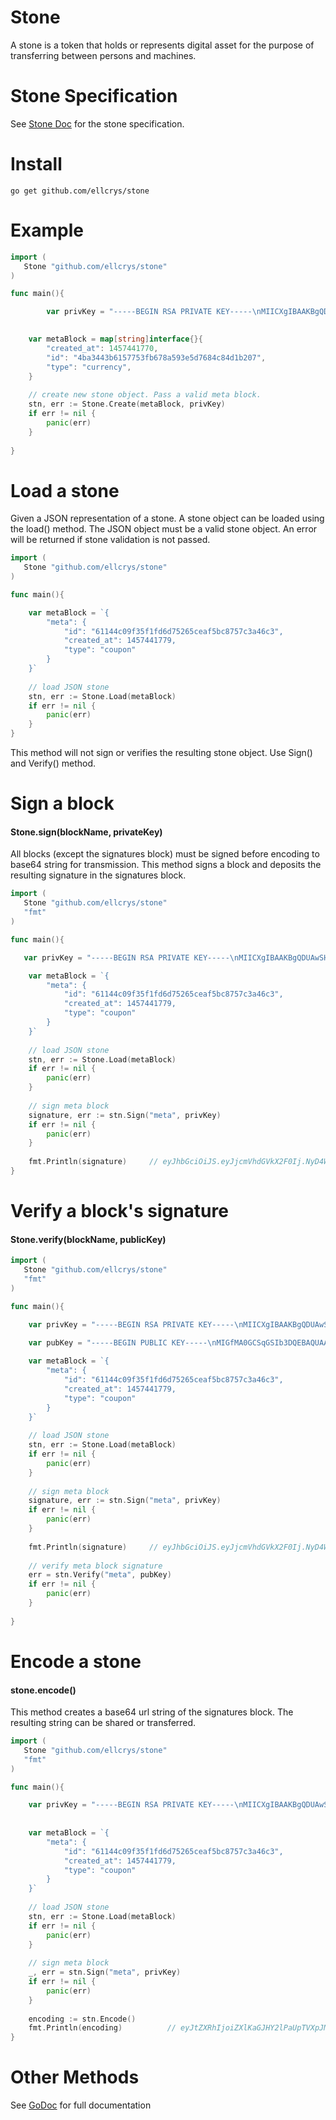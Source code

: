 # Stone

A stone is a token that holds or represents digital asset for the purpose of transferring between persons and machines.

# Stone Specification

See [Stone Doc](http://stonedoc.org) for the stone specification. 


# Install
```
go get github.com/ellcrys/stone
```

# Example

```Go
import (
   Stone "github.com/ellcrys/stone"
)

func main(){

    	var privKey = "-----BEGIN RSA PRIVATE KEY-----\nMIICXgIBAAKBgQDUAwSH1WJcV7I/sU4w54BNYFHwgvpxiXkmPDDkEjFL6+LKX46p\nsEccT8ETR7enF42qQtV3iFrtLi3Rr5QtIPB2cjASoDvkQT7TlpsPG5SHJHqF+7iD\ndS25GMR9eoDtvB7TyBk0B1SjSOYIizzPfYgdFoIl/X82BCtQVL2xnsaaBwIDAQAB\nAoGBAMvLfs5nYp5rOg+ZixTdY2p9fSZZcQ40XH1RfJmvly1ouN9ZjZQ1u5VOYMT8\nul/m9ylEB1hYfTbine6i/SeIMzuXMP+fNktCEMKFEdqGhvodu8EqQtJMk3bHIqmO\ndrjXdn20emdqUHTNdZUPU2lK89Q4Z+m4jEFoOAtOhbe3AhlJAkEA+h/SFMbq5QRP\nrxwuhg3M55iGRdf21ch5x6X4zRKyUayYTDqGl2DWKOitK5LwI2EsdsTdGpeR49U2\n3rRTLYNcJQJBANj9/7ITENa6ciFipw6X95OGcccuLPUydkaZwT37nmDD4iCrCFS2\nx85R+h0iktf6xWKqbLSzajFGp8LLovHxr7sCQQC+A4x6Ij9yKdtLITKqvjMqwbFH\nv/ARqpHxPMINMKXs7Bxq1I9I0tT/EPv1PVRW3EyGEboSqJC5L1HWz9Dco41NAkAy\nj+UP8n9e+az0eI9iyChpWM+UUP8q12pWAyfTMJl0BNDhOdlEHB8sxU9ZkJ/U8dsi\npYGVDaV1+/fFXTwH0oBXAkEA3KlgV9nQHpSkQS1SrElVdBkOHPnO90orv7RtB2SM\nfiztPjnExA2AVEBIj4hDRE34sNFnBRTWyCHQqU2JPrkaeg==\n-----END RSA PRIVATE KEY-----"

	
   	var metaBlock = map[string]interface{}{
		"created_at": 1457441770,
    	"id": "4ba3443b6157753fb678a593e5d7684c84d1b207",
     	"type": "currency",
	} 
  	 
    // create new stone object. Pass a valid meta block. 
   	stn, err := Stone.Create(metaBlock, privKey)
   	if err != nil {
      	panic(err)
   	}
   
}
```

# Load a stone

Given a JSON representation of a stone. A stone object can be loaded using the load() method. The JSON object must be a valid stone object. An error will be returned if stone validation is not passed.

```Go
import (
   Stone "github.com/ellcrys/stone"
)

func main(){

	var metaBlock = `{
       	"meta": {
		  	"id": "61144c09f35f1fd6d75265ceaf5bc8757c3a46c3",
	  		"created_at": 1457441779,
	  		"type": "coupon"
        }
   	}`
  	
    // load JSON stone
   	stn, err := Stone.Load(metaBlock)
   	if err != nil {
      	panic(err)
   	}  	
}
```

This method will not sign or verifies the resulting stone object. Use Sign() and Verify() method.


# Sign a block

#### Stone.sign(blockName, privateKey)


All blocks (except the signatures block) must be signed before encoding to base64 string for transmission. This method signs a block and deposits the resulting signature in the signatures block.

```Go
import (
   Stone "github.com/ellcrys/stone"
   "fmt"
)

func main(){

   var privKey = "-----BEGIN RSA PRIVATE KEY-----\nMIICXgIBAAKBgQDUAwSH1WJcV7I/sU4w54BNYFHwgvpxiXkmPDDkEjFL6+LKX46p\nsEccT8ETR7enF42qQtV3iFrtLi3Rr5QtIPB2cjASoDvkQT7TlpsPG5SHJHqF+7iD\ndS25GMR9eoDtvB7TyBk0B1SjSOYIizzPfYgdFoIl/X82BCtQVL2xnsaaBwIDAQAB\nAoGBAMvLfs5nYp5rOg+ZixTdY2p9fSZZcQ40XH1RfJmvly1ouN9ZjZQ1u5VOYMT8\nul/m9ylEB1hYfTbine6i/SeIMzuXMP+fNktCEMKFEdqGhvodu8EqQtJMk3bHIqmO\ndrjXdn20emdqUHTNdZUPU2lK89Q4Z+m4jEFoOAtOhbe3AhlJAkEA+h/SFMbq5QRP\nrxwuhg3M55iGRdf21ch5x6X4zRKyUayYTDqGl2DWKOitK5LwI2EsdsTdGpeR49U2\n3rRTLYNcJQJBANj9/7ITENa6ciFipw6X95OGcccuLPUydkaZwT37nmDD4iCrCFS2\nx85R+h0iktf6xWKqbLSzajFGp8LLovHxr7sCQQC+A4x6Ij9yKdtLITKqvjMqwbFH\nv/ARqpHxPMINMKXs7Bxq1I9I0tT/EPv1PVRW3EyGEboSqJC5L1HWz9Dco41NAkAy\nj+UP8n9e+az0eI9iyChpWM+UUP8q12pWAyfTMJl0BNDhOdlEHB8sxU9ZkJ/U8dsi\npYGVDaV1+/fFXTwH0oBXAkEA3KlgV9nQHpSkQS1SrElVdBkOHPnO90orv7RtB2SM\nfiztPjnExA2AVEBIj4hDRE34sNFnBRTWyCHQqU2JPrkaeg==\n-----END RSA PRIVATE KEY-----"

	var metaBlock = `{
       	"meta": {
		  	"id": "61144c09f35f1fd6d75265ceaf5bc8757c3a46c3",
	  		"created_at": 1457441779,
	  		"type": "coupon"
        }
   	}`
  	
    // load JSON stone
   	stn, err := Stone.Load(metaBlock)
   	if err != nil {
      	panic(err)
   	}  	
    
    // sign meta block
    signature, err := stn.Sign("meta", privKey)
    if err != nil {
      	panic(err)
   	}
    
    fmt.Println(signature)     // eyJhbGciOiJS.eyJjcmVhdGVkX2F0Ij.NyD4WN1ymdpgY032
}
```


# Verify a block's signature

#### Stone.verify(blockName, publicKey)

```Go
import (
   Stone "github.com/ellcrys/stone"
   "fmt"
)

func main(){

	var privKey = "-----BEGIN RSA PRIVATE KEY-----\nMIICXgIBAAKBgQDUAwSH1WJcV7I/sU4w54BNYFHwgvpxiXkmPDDkEjFL6+LKX46p\nsEccT8ETR7enF42qQtV3iFrtLi3Rr5QtIPB2cjASoDvkQT7TlpsPG5SHJHqF+7iD\ndS25GMR9eoDtvB7TyBk0B1SjSOYIizzPfYgdFoIl/X82BCtQVL2xnsaaBwIDAQAB\nAoGBAMvLfs5nYp5rOg+ZixTdY2p9fSZZcQ40XH1RfJmvly1ouN9ZjZQ1u5VOYMT8\nul/m9ylEB1hYfTbine6i/SeIMzuXMP+fNktCEMKFEdqGhvodu8EqQtJMk3bHIqmO\ndrjXdn20emdqUHTNdZUPU2lK89Q4Z+m4jEFoOAtOhbe3AhlJAkEA+h/SFMbq5QRP\nrxwuhg3M55iGRdf21ch5x6X4zRKyUayYTDqGl2DWKOitK5LwI2EsdsTdGpeR49U2\n3rRTLYNcJQJBANj9/7ITENa6ciFipw6X95OGcccuLPUydkaZwT37nmDD4iCrCFS2\nx85R+h0iktf6xWKqbLSzajFGp8LLovHxr7sCQQC+A4x6Ij9yKdtLITKqvjMqwbFH\nv/ARqpHxPMINMKXs7Bxq1I9I0tT/EPv1PVRW3EyGEboSqJC5L1HWz9Dco41NAkAy\nj+UP8n9e+az0eI9iyChpWM+UUP8q12pWAyfTMJl0BNDhOdlEHB8sxU9ZkJ/U8dsi\npYGVDaV1+/fFXTwH0oBXAkEA3KlgV9nQHpSkQS1SrElVdBkOHPnO90orv7RtB2SM\nfiztPjnExA2AVEBIj4hDRE34sNFnBRTWyCHQqU2JPrkaeg==\n-----END RSA PRIVATE KEY-----"
    
    var pubKey = "-----BEGIN PUBLIC KEY-----\nMIGfMA0GCSqGSIb3DQEBAQUAA4GNADCBiQKBgQDUAwSH1WJcV7I/sU4w54BNYFHw\ngvpxiXkmPDDkEjFL6+LKX46psEccT8ETR7enF42qQtV3iFrtLi3Rr5QtIPB2cjAS\noDvkQT7TlpsPG5SHJHqF+7iDdS25GMR9eoDtvB7TyBk0B1SjSOYIizzPfYgdFoIl\n/X82BCtQVL2xnsaaBwIDAQAB\n-----END PUBLIC KEY-----"

	var metaBlock = `{
       	"meta": {
		  	"id": "61144c09f35f1fd6d75265ceaf5bc8757c3a46c3",
	  		"created_at": 1457441779,
	  		"type": "coupon"
        }
   	}`
  	
    // load JSON stone
   	stn, err := Stone.Load(metaBlock)
   	if err != nil {
      	panic(err)
   	}  	
    
    // sign meta block
    signature, err := stn.Sign("meta", privKey)
    if err != nil {
      	panic(err)
   	}
    
    fmt.Println(signature)     // eyJhbGciOiJS.eyJjcmVhdGVkX2F0Ij.NyD4WN1ymdpgY032
    
    // verify meta block signature
    err = stn.Verify("meta", pubKey)
    if err != nil {
      	panic(err)
   	}
    
}
```


# Encode a stone

#### stone.encode()

This method creates a base64 url string of the signatures block. The resulting string can be shared or transferred.

```Go
import (
   Stone "github.com/ellcrys/stone"
   "fmt"
)

func main(){

	var privKey = "-----BEGIN RSA PRIVATE KEY-----\nMIICXgIBAAKBgQDUAwSH1WJcV7I/sU4w54BNYFHwgvpxiXkmPDDkEjFL6+LKX46p\nsEccT8ETR7enF42qQtV3iFrtLi3Rr5QtIPB2cjASoDvkQT7TlpsPG5SHJHqF+7iD\ndS25GMR9eoDtvB7TyBk0B1SjSOYIizzPfYgdFoIl/X82BCtQVL2xnsaaBwIDAQAB\nAoGBAMvLfs5nYp5rOg+ZixTdY2p9fSZZcQ40XH1RfJmvly1ouN9ZjZQ1u5VOYMT8\nul/m9ylEB1hYfTbine6i/SeIMzuXMP+fNktCEMKFEdqGhvodu8EqQtJMk3bHIqmO\ndrjXdn20emdqUHTNdZUPU2lK89Q4Z+m4jEFoOAtOhbe3AhlJAkEA+h/SFMbq5QRP\nrxwuhg3M55iGRdf21ch5x6X4zRKyUayYTDqGl2DWKOitK5LwI2EsdsTdGpeR49U2\n3rRTLYNcJQJBANj9/7ITENa6ciFipw6X95OGcccuLPUydkaZwT37nmDD4iCrCFS2\nx85R+h0iktf6xWKqbLSzajFGp8LLovHxr7sCQQC+A4x6Ij9yKdtLITKqvjMqwbFH\nv/ARqpHxPMINMKXs7Bxq1I9I0tT/EPv1PVRW3EyGEboSqJC5L1HWz9Dco41NAkAy\nj+UP8n9e+az0eI9iyChpWM+UUP8q12pWAyfTMJl0BNDhOdlEHB8sxU9ZkJ/U8dsi\npYGVDaV1+/fFXTwH0oBXAkEA3KlgV9nQHpSkQS1SrElVdBkOHPnO90orv7RtB2SM\nfiztPjnExA2AVEBIj4hDRE34sNFnBRTWyCHQqU2JPrkaeg==\n-----END RSA PRIVATE KEY-----"
    
    
	var metaBlock = `{
       	"meta": {
		  	"id": "61144c09f35f1fd6d75265ceaf5bc8757c3a46c3",
	  		"created_at": 1457441779,
	  		"type": "coupon"
        }
   	}`
  	
    // load JSON stone
   	stn, err := Stone.Load(metaBlock)
   	if err != nil {
      	panic(err)
   	}
    
    // sign meta block
    _, err = stn.Sign("meta", privKey)
    if err != nil {
      	panic(err)
   	}
    
    encoding := stn.Encode()
    fmt.Println(encoding)          // eyJtZXRhIjoiZXlKaGJHY2lPaUpTVXpJMU5pS...
}
```

# Other Methods


See [GoDoc]() for full documentation